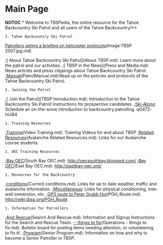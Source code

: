 # Main Page

__NOTOC__
    * Welcome to TBSPedia, the online resource for the Tahoe Backcountry Ski Patrol and all users of the Tahoe Backcountry!**

    1. Tahoe Backcountry Ski Patrol
[Patrollers geting a briefing on helicopter protocols](thumb|320px|right|TBSP)(Image:TBSP 2007.jpg.md)

;[ About Tahoe Backcountry Ski Patrol](About TBSP.md): Learn more about the patrol and our activities.
;[ TBSP in the News](Press and Media.md): News articles and press clippings about Tahoe Backcountry Ski Patrol.
;[Manual](Patrol)(PatrolManual.md):Read up on the policies and protocols of the Tahoe Backcountry Ski Patrol.

    1. Joining the Patrol
;[ Join the Patrol](TBSP Introduction.md): Introduction to the Tahoe Backcountry Ski Patrol!  Instructions for prospective candidates.
;[Ski-Along](SkiAlong.md): Schedule an on-the-snow introduction to backcountry patrolling.
<videoflash>qG472-hUi84</videoflash>

    1. Training Resources
;[Training](Video)(Video Training.md): Training Videos for and about TBSP
;[Related Resources](Avalanche)(Avalanche Related Resources.md): Links for our Avalanche course students.

    1. OEC Training Resources
;[Bay OEC](South)(South Bay OEC.md): http://oecsouthbay.blogspot.com/
;[Bay OEC](East)(East Bay OEC.md): http://eastbay-oec.org/

    1. Resources for the Backcountry
;[conditions](Current)(Current conditions.md): Links for up to date weather, traffic and avalanche information.
;[Miscellaneous](Miscellaneous.md): Links for physical conditioning, tree-well immersion, etc.
;[GPS route to Peter Grubb Hut](Simple)(PGH_Route.md): http://wiki.tbsp.org/PGH_Route

    1. Information for Patrollers
;[And Rescue](Search)(Search And Rescue.md): Information and Signup Instructions for the Search and Rescue Team.
;[- things to fix](Operations)(Operations - things to fix.md): Bulletin board for posting items needing attention, or volunteering to fix it!.
;[Program](Senior)(Senior Program.md): Information on how and why to become a Senior Patroller in TBSP.